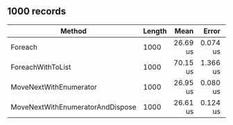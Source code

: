 ## 1000 records
|                           Method | Length |     Mean |    Error |   StdDev |   Median |    Gen0 | Allocated |
|--------------------------------- |------- |---------:|---------:|---------:|---------:|--------:|----------:|
|                          Foreach |   1000 | 26.69 us | 0.074 us | 0.069 us | 26.68 us | 12.3901 |  50.62 KB |
|                ForeachWithToList |   1000 | 70.15 us | 1.366 us | 3.477 us | 68.28 us | 28.6865 | 117.51 KB |
|           MoveNextWithEnumerator |   1000 | 26.95 us | 0.080 us | 0.071 us | 26.94 us | 12.3901 |  50.62 KB |
| MoveNextWithEnumeratorAndDispose |   1000 | 26.61 us | 0.124 us | 0.110 us | 26.58 us | 12.3901 |  50.62 KB |
